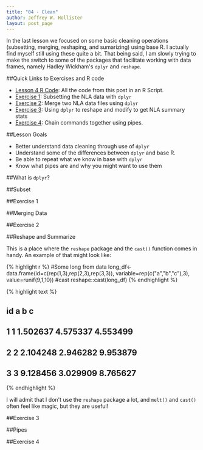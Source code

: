 ```yaml
---
title: "04 - Clean"
author: Jeffrey W. Hollister
layout: post_page
---
```

In the last lesson we focused on some basic cleaning operations (subsetting, merging, reshaping, and sumarizing) using base R.  I actually find myself still using these quite a bit.  That being said, I am slowly trying to make the switch to some of the packages that facilitate working with data frames, namely Hadley Wickham's `dplyr` and `reshape`. 

##Quick Links to Exercises and R code
- [Lesson 4 R Code](/gedr/rmd_posts/2015-01-14-04-Clean.R): All the code from this post in an R Script.
- [Exercise 1](#exercise-1): Subsetting the NLA data with `dplyr`
- [Exercise 2](#exercise-2): Merge two NLA data files using `dplyr`
- [Exercise 3](#exercise-3): Using `dplyr` to reshape and modify to get NLA summary stats
- [Exercise 4](#exercise-4): Chain commands together using pipes.

##Lesson Goals
- Better understand data cleaning through use of `dplyr`
- Understand some of the differences between `dplyr` and base R.
- Be able to repeat what we know in base with `dplyr`
- Know what pipes are and why you might want to use them

##What is `dplyr`? 

##Subset

##Exercise 1

##Merging Data

##Exercise 2

##Reshape and Summarize

This is a place where the `reshape` package and the `cast()` function comes in handy.   An example of that might look like:


{% highlight r %}
#Some long from data
long_df<-data.frame(id=c(rep(1,3),rep(2,3),rep(3,3)),
                    variable=rep(c("a","b","c"),3),
                    value=runif(9,1,10))
#cast
reshape::cast(long_df)
{% endhighlight %}



{% highlight text %}
##   id        a        b        c
## 1  1 1.502637 4.575337 4.553499
## 2  2 2.104248 2.946282 9.953879
## 3  3 9.128456 3.029909 8.765627
{% endhighlight %}

I will admit that I don't use the `reshape` package a lot, and `melt()` and `cast()` often feel like magic, but they are useful!

##Exercise 3

##Pipes

##Exercise 4
